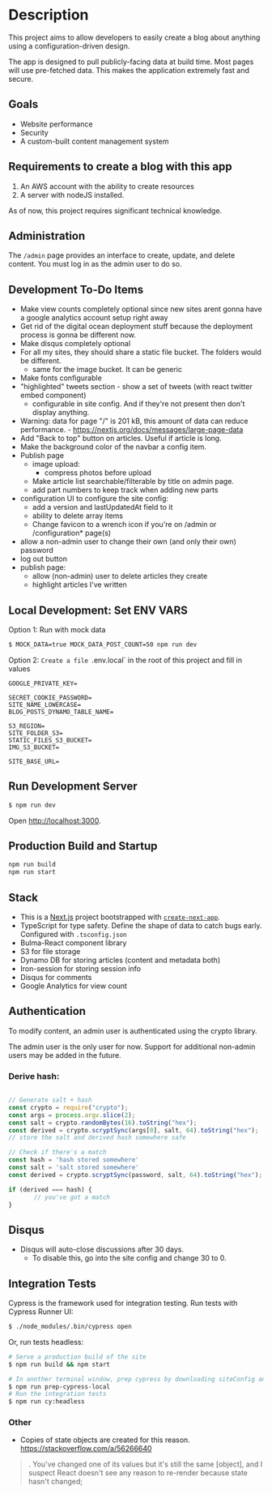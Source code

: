 # Description

This project aims to allow developers to easily create a blog about anything using a configuration-driven design.

The app is designed to pull publicly-facing data at build time. Most pages will use pre-fetched data. This makes the application extremely fast and secure.

## Goals
- Website performance
- Security
- A custom-built content management system

## Requirements to create a blog with this app
1. An AWS account with the ability to create resources
2. A server with nodeJS installed.

As of now, this project requires significant technical knowledge.

## Administration

The `/admin` page provides an interface to create, update, and delete content. You must log in as the admin user to do so.

## Development To-Do Items

- Make view counts completely optional since new sites arent gonna have a google analytics account setup right away
- Get rid of the digital ocean deployment stuff because the deployment process is gonna be different now.
- Make disqus completely optional
- For all my sites, they should share a static file bucket. The folders would be different.
   - same for the image bucket. It can be generic
- Make fonts configurable
- "highlighted" tweets section - show a set of tweets (with react twitter embed component)
  - configurable in site config. And if they're not present then don't display anything.
- Warning: data for page "/" is 201 kB, this amount of data can reduce performance.
       -  https://nextjs.org/docs/messages/large-page-data 
- Add "Back to top" button on articles. Useful if article is long.
- Make the background color of the navbar a config item.
- Publish page
  - image upload:
    - compress photos before upload
  - Make article list searchable/filterable by title on admin page.
  - add part numbers to keep track when adding new parts
- configuration UI to configure the site config:
  - add a version and lastUpdatedAt field to it
  - ability to delete array items
  - Change favicon to a wrench icon if you're on /admin or /configuration* page(s)
- allow a non-admin user to change their own (and only their own) password
- log out button
- publish page:
  - allow (non-admin) user to delete articles they create
  - highlight articles I've written 

## Local Development: Set ENV VARS
Option 1: Run with mock data

```sh
$ MOCK_DATA=true MOCK_DATA_POST_COUNT=50 npm run dev
```

Option 2: `Create a file `.env.local` in the root of this project and fill in values

```
GOOGLE_PRIVATE_KEY=

SECRET_COOKIE_PASSWORD=
SITE_NAME_LOWERCASE=
BLOG_POSTS_DYNAMO_TABLE_NAME=

S3_REGION=
SITE_FOLDER_S3=
STATIC_FILES_S3_BUCKET=
IMG_S3_BUCKET=

SITE_BASE_URL=

```

## Run Development Server

```sh
$ npm run dev
```

Open [http://localhost:3000](http://localhost:3000).

## Production Build and Startup
```sh
npm run build
npm run start
```

## Stack

- This is a [Next.js](https://nextjs.org/) project bootstrapped with [`create-next-app`](https://github.com/vercel/next.js/tree/canary/packages/create-next-app).
- TypeScript for type safety. Define the shape of data to catch bugs early. Configured with `.tsconfig.json`
- Bulma-React component library
- S3 for file storage
- Dynamo DB for storing articles (content and metadata both)
- Iron-session for storing session info
- Disqus for comments
- Google Analytics for view count

## Authentication

To modify content, an admin user is authenticated using the crypto library.

The admin user is the only user for now. Support for additional non-admin users may be added in the future.

### Derive hash:

```javascript

// Generate salt + hash
const crypto = require("crypto");
const args = process.argv.slice(2);
const salt = crypto.randomBytes(16).toString("hex");
const derived = crypto.scryptSync(args[0], salt, 64).toString("hex");
// store the salt and derived hash somewhere safe

// Check if there's a match
const hash = 'hash stored somewhere'
const salt = 'salt stored somewhere'
const derived = crypto.scryptSync(password, salt, 64).toString("hex");

if (derived === hash) {
       // you've got a match
}
```

## Disqus
- Disqus will auto-close discussions after 30 days.
   - To disable this, go into the site config and change 30 to 0.

## Integration Tests

Cypress is the framework used for integration testing. Run tests with Cypress Runner UI:

```sh
$ ./node_modules/.bin/cypress open
```

Or, run tests headless:

```sh
# Serve a production build of the site
$ npm run build && npm start

# In another terminal window, prep cypress by downloading siteConfig and posts locally so cypress can read the file straight up
$ npm run prep-cypress-local
# Run the integration tests
$ npm run cy:headless
```

### Other

- Copies of state objects are created for this reason. https://stackoverflow.com/a/56266640

> . You've changed one of its values but it's still the same [object], and I suspect React doesn't see any reason to re-render because state hasn't changed;
